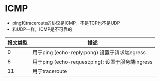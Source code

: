 # ICMP
- ping和traceroute的协议是ICMP，不是TCP也不是UDP
- 和UDP一样，ICMP是不可靠的

|报文类型|	描述|
| ---- | ---- |
|0|	用于ping (echo-reply:pong):设置于请求端egress|
|8 | 用于ping (echo-request:ping): 设置于服务端ingress|
|11 |	用于traceroute|
